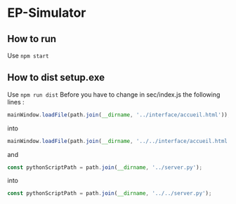 # EP-Simulator

## How to run

Use ``npm start``

## How to dist setup.exe

Use ``npm run dist``
Before you have to change in sec/index.js the following lines :

``` js
mainWindow.loadFile(path.join(__dirname, '../interface/accueil.html'));
```
into
``` js
mainWindow.loadFile(path.join(__dirname, '../../interface/accueil.html'));
```
and
``` js
const pythonScriptPath = path.join(__dirname, '../server.py');
```
into
``` js
const pythonScriptPath = path.join(__dirname, '../../server.py');
```
